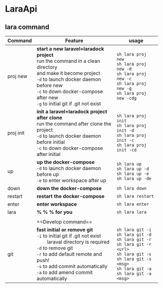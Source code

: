 # LaraApi


## lara command
|Command|Feature|usage|
|---|---|---|
|proj new|**start a new laravel+laradock project**<br>run the command in a clean directory<br>and make it become project<br>```-d```  to launch docker daemon before new<br>```-c``` to down docker-compose after new<br>```-g``` to initial git if .git not exist|```sh lara proj new```<br>```sh lara proj new -d```<br>```sh lara proj new -c```<br>```sh lara proj new -g```<br>```sh lara proj new -cdg```|
|proj init|**init a laravel+laradock project after clone**<br>run the command after clone the project<br>```-d```  to launch docker daemon before initial<br>```-c``` to down docker-compose after initial|```sh lara proj init```<br>```sh lara proj init -d```<br>```sh lara proj init -c```<br>```sh lara proj init -cd```|
|up|**up the docker-compose**<br>```-d``` to launch docker daemon before up<br>```-e``` to enter workspace after up|```sh lara up```<br>```sh lara up -d```<br>```sh lara up -e```<br>```sh lara up -de```|
|down|**down the docker-compose**|```sh lara down```|
|restart|**restart the docker-compose**|```sh lara restart```|
|enter|**enter workspace**|```sh lara enter```|
|lara|**% % % for you**|```sh lara lara```|
||||
||==Develop command==||
|git|**fast initial or remove git**<br>```-i```  to initial git if .git not exist<br>&nbsp;&nbsp;&nbsp;&nbsp;&nbsp;&nbsp;&nbsp;&nbsp;laraval directory is required<br>```-d``` to remove git<br>```-r``` to add default remote and push!<br>```-s``` to add commit automatically<br>```-a``` to add amend commit automatically|```sh lara git -i```<br>```sh lara git -d```<br>```sh lara git -r```<br>```sh lara git -r <url>```<br>```sh lara git -s```<br>```sh lara git -s <msg>```<br>```sh lara git -a```<br>```sh lara git -a <msg>```|
